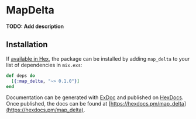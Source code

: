 # MapDelta

**TODO: Add description**

## Installation

If [available in Hex](https://hex.pm/docs/publish), the package can be installed
by adding `map_delta` to your list of dependencies in `mix.exs`:

```elixir
def deps do
  [{:map_delta, "~> 0.1.0"}]
end
```

Documentation can be generated with [ExDoc](https://github.com/elixir-lang/ex_doc)
and published on [HexDocs](https://hexdocs.pm). Once published, the docs can
be found at [https://hexdocs.pm/map_delta](https://hexdocs.pm/map_delta).

